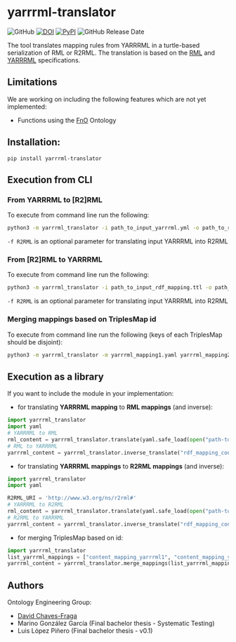 # yarrrml-translator

![GitHub](https://img.shields.io/github/license/oeg-upm/yarrrml-translator?style=flat)
[![DOI](https://zenodo.org/badge/DOI/10.5281/zenodo.7024501.svg)](https://doi.org/10.5281/zenodo.7024501)
[![PyPI](https://img.shields.io/pypi/v/yarrrml-translator?style=flat)](https://pypi.org/project/yarrrml-translator)
![GitHub Release Date](https://img.shields.io/github/release-date/oeg-upm/yarrrml-translator)

The tool translates mapping rules from YARRRML in a turtle-based serialization of RML or R2RML. The translation is based 
on the [RML](https://rml.io/specs/rml/) and [YARRRML](https://rml.io/yarrrml/spec/) specifications.

## Limitations
We are working on including the following features which are not yet implemented:
- Functions using the [FnO](https://fno.io/) Ontology

## Installation:
```
pip install yarrrml-translator
```

## Execution from CLI

### From YARRRML to \[R2\]RML
To execute from command line run the following:
```bash
python3 -m yarrrml_translator -i path_to_input_yarrrml.yml -o path_to_rdf_mapping.ttl [-f R2RML]
```
`-f R2RML` is an optional parameter for translating input YARRRML into R2RML

### From \[R2\]RML to YARRRML 
To execute from command line run the following:
```bash
python3 -m yarrrml_translator -i path_to_input_rdf_mapping.ttl -o path_to_output_yarrrml.yml [-f R2RML]
```
`-f R2RML` is an optional parameter for translating input YARRRML into R2RML

### Merging mappings based on TriplesMap id
To execute from command line run the following (keys of each TriplesMap should be disjoint):
```bash
python3 -m yarrrml_translator -m yarrrml_mapping1.yaml yarrrml_mapping2.yaml [..] -o path_to_output_yarrrml.yml
```

## Execution as a library

If you want to include the module in your implementation:
- for translating **YARRRML mapping** to **RML mappings** (and inverse):
```python
import yarrrml_translator
import yaml
# YARRRML to RML
rml_content = yarrrml_translator.translate(yaml.safe_load(open("path-to-yarrrml")))
# RML to YARRRML
yarrrml_content = yarrrml_translator.inverse_translate("rdf_mapping_content")
```
- for translating **YARRRML mappings** to **R2RML mappings** (and inverse):
```python
import yarrrml_translator
import yaml

R2RML_URI = 'http://www.w3.org/ns/r2rml#'
# YARRRML to R2RML
rml_content = yarrrml_translator.translate(yaml.safe_load(open("path-to-yarrrml")), mapping_format=R2RML_URI)
# R2RML to YARRRML
yarrrml_content = yarrrml_translator.inverse_translate("rdf_mapping_content", mapping_format=R2RML_URI)
```
- for merging TriplesMap based on id:
```python
import yarrrml_translator
list_yarrrml_mappings = ["content_mapping_yarrrml1", "content_mapping_yarrrml1"]
yarrrml_content = yarrrml_translator.merge_mappings(list_yarrrml_mappings)
```

## Authors
Ontology Engineering Group:
- [David Chaves-Fraga](mailto:david.chaves@upm.es)
- Marino González García (Final bachelor thesis - Systematic Testing)
- Luis López Piñero (Final bachelor thesis - v0.1)



